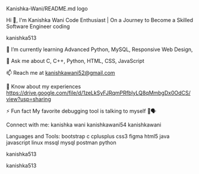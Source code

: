 Kanishka-Wani/README.md
logo

Hi 👋, I'm Kanishka Wani
Code Enthusiast | On a Journey to Become a Skilled Software Engineer
coding

kanishka513

🌱 I’m currently learning Advanced Python, MySQL, Responsive Web Design,

💬 Ask me about C, C++, Python, HTML, CSS, JavaScript

📫 Reach me at kanishkawani52@gmail.com

📄 Know about my experiences https://drive.google.com/file/d/1zeLkSyFJRqmPRfblyLQ8qMmbgDx0OdCS/view?usp=sharing

⚡ Fun fact My favorite debugging tool is talking to myself 🤖🗣️

Connect with me:
kanishka wani kanishkawani54 kanishkawani

Languages and Tools:
bootstrap c cplusplus css3 figma html5 java javascript linux mssql mysql postman python

kanishka513

 kanishka513
